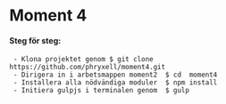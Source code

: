 # Moment 4

#### Steg för steg:

```
 - Klona projektet genom $ git clone https://github.com/phryxell/moment4.git 
 - Dirigera in i arbetsmappen moment2  $ cd  moment4 
 - Installera alla nödvändiga moduler  $ npm install 
 - Initiera gulpjs i terminalen genom  $ gulp 
 ```

